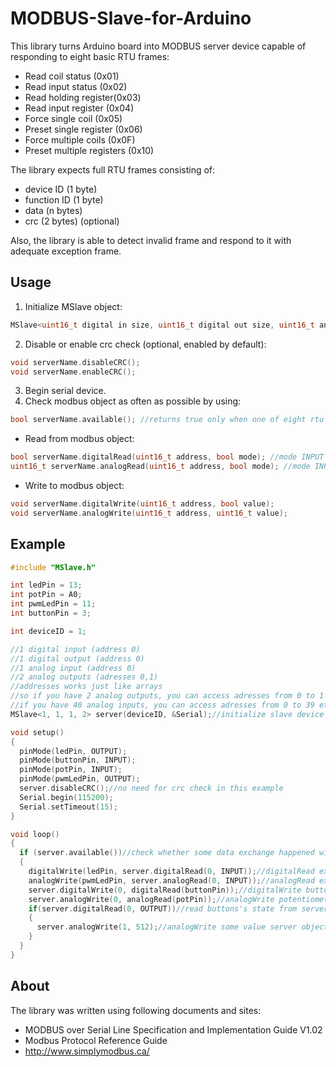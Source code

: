 # MODBUS-Slave-for-Arduino

This library turns Arduino board into MODBUS server device capable of responding to eight basic RTU frames:
+ Read coil status (0x01)
+ Read input status (0x02)
+ Read holding register(0x03)
+ Read input register (0x04)
+ Force single coil (0x05)
+ Preset single register (0x06)
+ Force multiple coils (0x0F)
+ Preset multiple registers (0x10)

The library expects full RTU frames consisting of:
+ device ID (1 byte)
+ function ID (1 byte)
+ data (n bytes)
+ crc (2 bytes) (optional)

Also, the library is able to detect invalid frame and respond to it with adequate exception frame.

## Usage
1. Initialize MSlave object:
```cpp
MSlave<uint16_t digital in size, uint16_t digital out size, uint16_t analog in size, uint16_t analog out size> serverName(uint8_t device id, HardwareSerial *serial);
```
2. Disable or enable crc check (optional, enabled by default):
```cpp
void serverName.disableCRC();
void serverName.enableCRC();
```
3. Begin serial device.
4. Check modbus object as often as possible by using:
```cpp
bool serverName.available(); //returns true only when one of eight rtu frames has been processed
```
+ Read from modbus object:
```cpp
bool serverName.digitalRead(uint16_t address, bool mode); //mode INPUT - things from the outside or OUTPUT - things written by using object's analogWrite
uint16_t serverName.analogRead(uint16_t address, bool mode); //mode INPUT - things from the outside or OUTPUT - things written by using object's analogWrite
```
+ Write to modbus object:
```cpp
void serverName.digitalWrite(uint16_t address, bool value);
void serverName.analogWrite(uint16_t address, uint16_t value);
```

## Example
```cpp
#include "MSlave.h"

int ledPin = 13;
int potPin = A0;
int pwmLedPin = 11;
int buttonPin = 3;

int deviceID = 1;

//1 digital input (address 0)
//1 digital output (address 0)
//1 analog input (address 0)
//2 analog outputs (adresses 0,1)
//addresses works just like arrays
//so if you have 2 analog outputs, you can access adresses from 0 to 1
//if you have 40 analog inputs, you can access adresses from 0 to 39 etc
MSlave<1, 1, 1, 2> server(deviceID, &Serial);//initialize slave device

void setup()
{
  pinMode(ledPin, OUTPUT);
  pinMode(buttonPin, INPUT);
  pinMode(potPin, INPUT);
  pinMode(pwmLedPin, OUTPUT);
  server.disableCRC();//no need for crc check in this example
  Serial.begin(115200);
  Serial.setTimeout(15);
}

void loop()
{
  if (server.available())//check whether some data exchange happened with this device
  {
    digitalWrite(ledPin, server.digitalRead(0, INPUT));//digitalRead external boolean data received from client devices
    analogWrite(pwmLedPin, server.analogRead(0, INPUT));//analogRead external uint16_t data received from client devices
    server.digitalWrite(0, digitalRead(buttonPin));//digitalWrite button's state to server object so it will be available to be read from clients
    server.analogWrite(0, analogRead(potPin));//analogWrite potentiometer's state to server object so it will be available to be read from clients
    if(server.digitalRead(0, OUTPUT))//read buttons's state from server object
    {
      server.analogWrite(1, 512);//analogWrite some value server object so it will be available to be read from clients
    }
  }
}
```

## About
The library was written using following documents and sites:
+ MODBUS over Serial Line Specification and Implementation Guide V1.02
+ Modbus Protocol Reference Guide
+ http://www.simplymodbus.ca/
